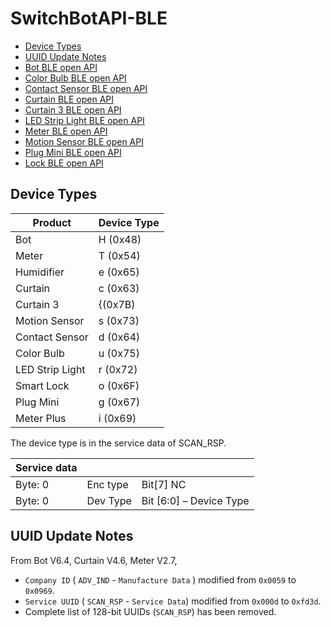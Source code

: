 # SwitchBotAPI-BLE

- [Device Types](#device-type)
- [UUID Update Notes](#uuid-update-notes)
- [Bot BLE open API](/devicetypes/bot.md)
- [Color Bulb BLE open API](/devicetypes/colorbulb.md)
- [Contact Sensor BLE open API](/devicetypes/contactsensor.md)
- [Curtain BLE open API](/devicetypes/curtain.md)
- [Curtain 3 BLE open API](/devicetypes/curtain3.md)
- [LED Strip Light BLE open API](/devicetypes/ledstriplight.md)
- [Meter BLE open API](/devicetypes/meter.md)
- [Motion Sensor BLE open API](/devicetypes/motionsensor.md)
- [Plug Mini BLE open API](/devicetypes/plugmini.md)
- [Lock BLE open API](/devicetypes/lock.md)

## Device Types

| Product         | Device Type |
| --------------- | ----------- |
| Bot             | H (0x48)    |
| Meter           | T (0x54)    |
| Humidifier      | e (0x65)    |
| Curtain         | c (0x63)    |
| Curtain 3       | {(0x7B)     |
| Motion Sensor   | s (0x73)    |
| Contact Sensor  | d (0x64)    |
| Color Bulb      | u (0x75)    |
| LED Strip Light | r (0x72)    |
| Smart Lock      | o (0x6F)    |
| Plug Mini       | g (0x67)    |
| Meter Plus      | i (0x69)    |

The device type is in the service data of SCAN_RSP.

| Service data |          |                         |
|--------------|----------|-------------------------|
| Byte: 0      | Enc type | Bit[7] NC               |
| Byte: 0      | Dev Type | Bit [6:0] – Device Type |


## UUID Update Notes

From Bot V6.4, Curtain V4.6, Meter V2.7,
- `Company ID` ( `ADV_IND` - `Manufacture Data` ) modified from `0x0059` to `0x0969`.
- `Service UUID` ( `SCAN_RSP` - `Service Data`) modified from `0x000d` to `0xfd3d`.
- Complete list of 128-bit UUIDs (`SCAN_RSP`) has been removed.

